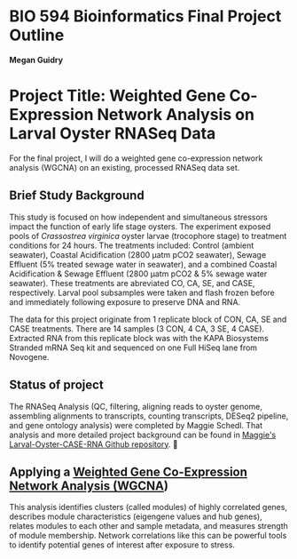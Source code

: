 # BIO 594 Bioinformatics Final Project Outline
**Megan Guidry**

# Project Title: Weighted Gene Co-Expression Network Analysis on Larval Oyster RNASeq Data
For the final project, I will do a weighted gene co-expression network analysis (WGCNA) on an existing, processed RNASeq data set.

## Brief Study Background
This study is focused on how independent and simultaneous stressors impact the function of early life stage oysters. The experiment exposed pools of *Crassostrea virginica* oyster larvae (trocophore stage) to treatment conditions for 24 hours. The treatments included: Control (ambient seawater), Coastal Acidification (2800 µatm pCO2 seawater), Sewage Effluent (5% treated sewage water in seawater), and a combined Coastal Acidification & Sewage Effluent (2800 µatm pCO2 & 5% sewage water seawater). These treatments are abreviated CO, CA, SE, and CASE, respectively. Larval pool subsamples were taken and flash frozen before and immediately following exposure to preserve DNA and RNA. 

The data for this project originate from 1 replicate block of CON, CA, SE and CASE treatments. There are 14 samples (3 CON, 4 CA, 3 SE, 4 CASE). Extracted RNA from this replicate block was with the KAPA Biosystems Stranded mRNA Seq kit and sequenced on one Full HiSeq lane from Novogene. 

## Status of project
The RNASeq Analysis (QC, filtering, aligning reads to oyster genome, assembling alignments to transcripts, counting transcripts, DESeq2 pipeline, and gene ontology analysis) were completed by Maggie Schedl. That analysis and more detailed project background can be found in [Maggie's Larval-Oyster-CASE-RNA Github repository](https://github.com/mguid73/Larval-Oyster-CASE-RNA). 🙌

## Applying a [Weighted Gene Co-Expression Network Analysis (WGCNA](https://bmcbioinformatics.biomedcentral.com/articles/10.1186/1471-2105-9-559))
This analysis identifies clusters (called modules) of highly correlated genes, describes module characteristics (eigengene values and hub genes), relates modules to each other and sample metadata, and measures strength of module membership. Network correlations like this can be powerful tools to identify potential genes of interest after exposure to stress. 

